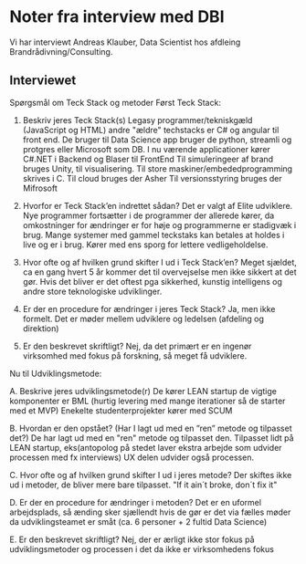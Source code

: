 # Noter fra interview med DBI
Vi har interviewt Andreas Klauber, Data Scientist hos afdleing Brandrådivning/Consulting. 

## Interviewet

Spørgsmål om Teck Stack og metoder
Først Teck Stack:
1. Beskriv jeres Teck Stack(s)
   Legasy programmer/tekniskgæld (JavaScript og HTML) andre "ældre" techstacks er C# og angular til    front end.
   De bruger til Data Science app bruger de python, streamli og protgres eller Microsoft som DB.
   I nu værende applicationer kører C#.NET i Backend og Blaser til FrontEnd
   Til simuleringeer af brand bruges Unity, til visualisering. 
   Til store maskiner/embededprogramming skrives i C.
   Til cloud bruges der Asher
   Til versionsstyring bruges der Mifrosoft
   
3. Hvorfor er Teck Stack’en indrettet sådan?
   Det er valgt af Elite udviklere.
   Nye programmer fortsætter i de programmer der allerede kører, da omkostninger for ændringer er       for høje og programmerne er stadigvæk i brug.
   Mange systemer med gammel teckstaks kan betales at holdes i live  og er i brug. 
   Kører med ens sporg for  lettere vedligeholdelse.
    
5. Hvor ofte og af hvilken grund skifter I ud i Teck Stack’en?
   Meget sjældet, ca en gang hvert 5 år kommer det til overvejselse men ikke sikkert at det gør.
   Hvis det bliver er det oftest pga sikkerhed,  kunstig intelligens og andre store teknologiske    udviklinger.
   
7. Er der en procedure for ændringer i jeres Teck Stack?
   Ja, men ikke formelt. Det er møder mellem udviklere og ledelsen (afdeling og direktion)
   
9. Er den beskrevet skriftligt?
    Nej, da det primært er en ingenør virksomhed med fokus på forskning, så meget få udviklere. 
   
Nu til Udviklingsmetode:

A. Beskrive jeres udviklingsmetode(r)
De kører LEAN startup de vigtige komponenter er BML (hurtig levering med mange iterationer så de starter med et MVP) 
Enekelte studenterprojekter kører med SCUM

B. Hvordan er den opstået? (Har I lagt ud med en ”ren” metode og tilpasset det?)
De har lagt ud med en "ren" metode og tilpasset den. 
Tilpasset lidt på LEAN startup, eks(antopolog på stedet laver ekstra arbejde som udvider processen med fx interviews)
UX delen udvider også processen.  

C. Hvor ofte og af hvilken grund skifter I ud i jeres metode?
Der skiftes ikke ud i metoder, de bliver mere bare tilpasset. "If it ain´t broke, don´t fix it" 

D. Er der en procedure for ændringer i metoden?
Det er en uformel arbejdsplads, så ænding sker sjællendt hvis de gør er det via fælles møder da udviklingsteamet er småt (ca. 6 personer + 2 fultid Data Science) 

E. Er den beskrevet skriftligt?
Nej, der er ærligt ikke stor fokus på udviklingsmetoder og processen i det da ikke er virksomhedens fokus
